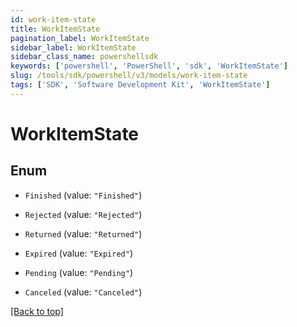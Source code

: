 ```yaml
---
id: work-item-state
title: WorkItemState
pagination_label: WorkItemState
sidebar_label: WorkItemState
sidebar_class_name: powershellsdk
keywords: ['powershell', 'PowerShell', 'sdk', 'WorkItemState'] 
slug: /tools/sdk/powershell/v3/models/work-item-state
tags: ['SDK', 'Software Development Kit', 'WorkItemState']
---
```



# WorkItemState

## Enum


* `Finished` (value: `"Finished"`)

* `Rejected` (value: `"Rejected"`)

* `Returned` (value: `"Returned"`)

* `Expired` (value: `"Expired"`)

* `Pending` (value: `"Pending"`)

* `Canceled` (value: `"Canceled"`)


[[Back to top]](#) 

